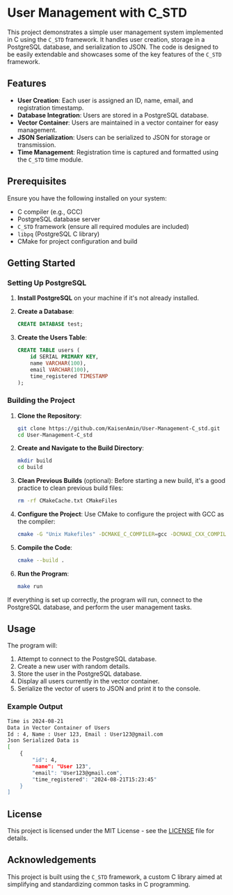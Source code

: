 # User Management with C_STD

This project demonstrates a simple user management system implemented in C using the `C_STD` framework. It handles user creation, storage in a PostgreSQL database, and serialization to JSON. The code is designed to be easily extendable and showcases some of the key features of the `C_STD` framework.

## Features

- **User Creation**: Each user is assigned an ID, name, email, and registration timestamp.
- **Database Integration**: Users are stored in a PostgreSQL database.
- **Vector Container**: Users are maintained in a vector container for easy management.
- **JSON Serialization**: Users can be serialized to JSON for storage or transmission.
- **Time Management**: Registration time is captured and formatted using the `C_STD` time module.

## Prerequisites

Ensure you have the following installed on your system:

- C compiler (e.g., GCC)
- PostgreSQL database server
- `C_STD` framework (ensure all required modules are included)
- `libpq` (PostgreSQL C library)
- CMake for project configuration and build

## Getting Started

### Setting Up PostgreSQL

1. **Install PostgreSQL** on your machine if it's not already installed.

2. **Create a Database**:
    ```sql
    CREATE DATABASE test;
    ```

3. **Create the Users Table**:
    ```sql
    CREATE TABLE users (
        id SERIAL PRIMARY KEY,
        name VARCHAR(100),
        email VARCHAR(100),
        time_registered TIMESTAMP
    );
    ```

### Building the Project

1. **Clone the Repository**:
    ```bash
    git clone https://github.com/KaisenAmin/User-Management-C_std.git
    cd User-Management-C_std
    ```

2. **Create and Navigate to the Build Directory**:
    ```bash
    mkdir build
    cd build
    ```

3. **Clean Previous Builds** (optional):
    Before starting a new build, it's a good practice to clean previous build files:
    ```bash
    rm -rf CMakeCache.txt CMakeFiles
    ```

4. **Configure the Project**: 
    Use CMake to configure the project with GCC as the compiler:
    ```bash
    cmake -G "Unix Makefiles" -DCMAKE_C_COMPILER=gcc -DCMAKE_CXX_COMPILER=g++ ..
    ```

5. **Compile the Code**:
    ```bash
    cmake --build .
    ```

6. **Run the Program**:
    ```bash
    make run
    ```

If everything is set up correctly, the program will run, connect to the PostgreSQL database, and perform the user management tasks.

## Usage

The program will:

1. Attempt to connect to the PostgreSQL database.
2. Create a new user with random details.
3. Store the user in the PostgreSQL database.
4. Display all users currently in the vector container.
5. Serialize the vector of users to JSON and print it to the console.

### Example Output

```bash
Time is 2024-08-21
Data in Vector Container of Users
Id : 4, Name : User 123, Email : User123@gmail.com
Json Serialized Data is
[
    {
        "id": 4,
        "name": "User 123",
        "email": "User123@gmail.com",
        "time_registered": "2024-08-21T15:23:45"
    }
]
```

## License

This project is licensed under the MIT License - see the [LICENSE](LICENSE) file for details.

## Acknowledgements

This project is built using the `C_STD` framework, a custom C library aimed at simplifying and standardizing common tasks in C programming.
